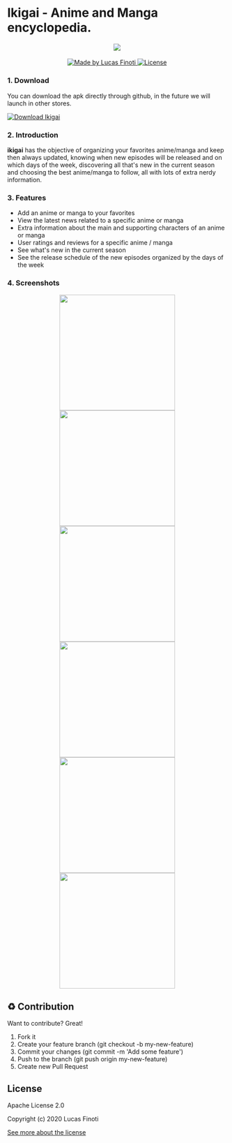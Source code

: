 
# Ikigai - Anime and Manga encyclopedia.
  
  
<h4 align="center">
  <img src="./assets/screenshots/logo.png"/>
  <br />
</h4>

<p align="center">
  <a href="https://lucasfinoti.netlify.app">
    <img alt="Made by Lucas Finoti" src="https://img.shields.io/badge/made%20by-LucasFinoti-red"/>
  </a>
  <a href="https://github.com/FinotiLucas/Ikigai/blob/master/LICENSE">
    <img alt="License" src="https://img.shields.io/badge/license-Apache 2.0-red"/>
  </a>
</p>


### 1. Download
You can download the apk directly through github, in the future we will launch in other stores.

<a href="https://github.com/FinotiLucas/Ikigai/releases">
  <img  alt="Download Ikigai"  src="https://img.shields.io/github/downloads-pre/finotilucas/Ikigai/latest/total?color=blue&label=Ikigai%20%28Alpha%29&github"/>
</a>

</p>

### 2. Introduction

<b>ikigai</b> has the objective of organizing your favorites anime/manga and keep then always updated, knowing when new episodes will be released and on which days of the week, discovering all that's new in the current season and choosing the best anime/manga to follow, all with lots of extra nerdy information.

### 3. Features  

- Add an anime or manga to your favorites
- View the latest news related to a specific anime or manga
- Extra information about the main and supporting characters of an anime or manga
- User ratings and reviews for a specific anime / manga
- See what's new in the current season
- See the release schedule of the new episodes organized by the days of the week

### 4. Screenshots

<p align="center">
  <img src="./assets/screenshots/1.png" width="265" />

  <img src="./assets/screenshots/2.png" width="265" />

  <img src="./assets/screenshots/3.png" width="265" />

  <img src="./assets/screenshots/4.png" width="265" />

  <img src="./assets/screenshots/5.png" width="265" />

  <img src="./assets/screenshots/6.png" width="265" />
</p>

## :recycle:  Contribution

Want to contribute? Great!

1. Fork it
2. Create your feature branch (git checkout -b my-new-feature)
3. Commit your changes (git commit -m 'Add some feature')
4. Push to the branch (git push origin my-new-feature)
5. Create new Pull Request


## License

Apache License 2.0

Copyright (c) 2020 Lucas Finoti

[See more about the license][LICENSE]

[LICENSE]: <https://github.com/FinotiLucas/All-Nihon/blob/master/LICENSE>
